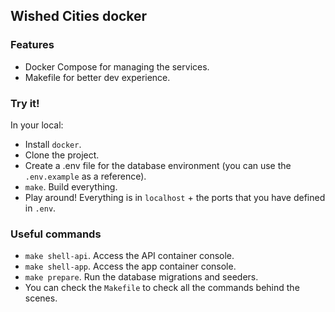 ## Wished Cities docker

### Features
- Docker Compose for managing the services.
- Makefile for better dev experience.

### Try it!
In your local:
- Install `docker`.
- Clone the project.
- Create a .env file for the database environment (you can use the `.env.example` as a reference).
- `make`. Build everything.
- Play around! Everything is in `localhost` + the ports that you have defined in `.env`.

### Useful commands
- `make shell-api`. Access the API container console.
- `make shell-app`. Access the app container console.
- `make prepare`. Run the database migrations and seeders.
- You can check the `Makefile` to check all the commands behind the scenes.